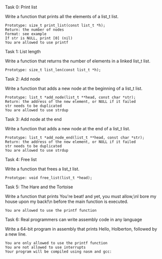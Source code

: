 Task 0: Print list 

Write a function that prints all the elements of a list_t list.

    Prototype: size_t print_list(const list_t *h);
    Return: the number of nodes
    Format: see example
    If str is NULL, print [0] (nil)
    You are allowed to use printf

Task 1: List length 

Write a function that returns the number of elements in a linked list_t list.

    Prototype: size_t list_len(const list_t *h);

Task 2: Add node 

Write a function that adds a new node at the beginning of a list_t list.

    Prototype: list_t *add_node(list_t **head, const char *str);
    Return: the address of the new element, or NULL if it failed
    str needs to be duplicated
    You are allowed to use strdup

Task 3: Add node at the end 

Write a function that adds a new node at the end of a list_t list.

    Prototype: list_t *add_node_end(list_t **head, const char *str);
    Return: the address of the new element, or NULL if it failed
    str needs to be duplicated
    You are allowed to use strdup

Task 4:  Free list 

Write a function that frees a list_t list.

    Prototype: void free_list(list_t *head);

Task 5: The Hare and the Tortoise 

Write a function that prints You're beat! and yet, you must allow,\nI bore my house upon my back!\n before the main function is executed.

    You are allowed to use the printf function

Task 6: Real programmers can write assembly code in any language 

Write a 64-bit program in assembly that prints Hello, Holberton, followed by a new line.

    You are only allowed to use the printf function
    You are not allowed to use interrupts
    Your program will be compiled using nasm and gcc:

